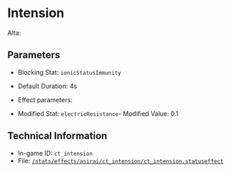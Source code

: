 # Intension

Alta: 

## Parameters

- Blocking Stat: `ionicStatusImmunity`
- Default Duration: 4s
- Effect parameters: 

- Modified Stat: `electricResistance`- Modified Value: 0.1

## Technical Information

- In-game ID: `ct_intension`
- File: [`/stats/effects/asirai/ct_intension/ct_intension.statuseffect`](https://github.com/Ceterai/Enternia/blob/main/stats/effects/asirai/ct_intension/ct_intension.statuseffect)
